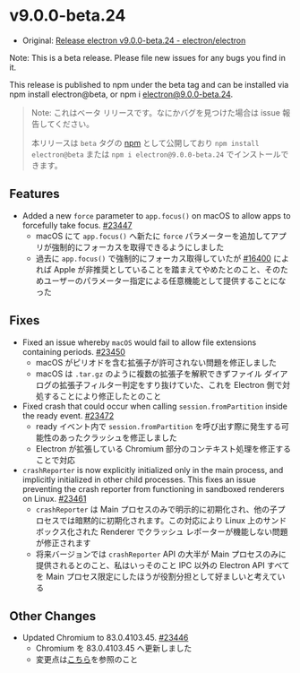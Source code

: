 # v9.0.0-beta.24

- Original: [Release electron v9.0.0-beta.24 - electron/electron](https://github.com/electron/electron/releases/tag/v9.0.0-beta.24)

Note: This is a beta release. Please file new issues for any bugs you find in it.

This release is published to npm under the beta tag and can be installed via npm install electron@beta, or npm i electron@9.0.0-beta.24.

> Note: これはベータ リリースです。なにかバグを見つけた場合は issue 報告してください。
>
> 本リリースは `beta` タグの [npm](https://www.npmjs.com/package/electron) として公開しており `npm install electron@beta` または `npm i electron@9.0.0-beta.24` でインストールできます。

## Features

- Added a new `force` parameter to `app.focus()` on macOS to allow apps to forcefully take focus. [#23447](https://github.com/electron/electron/pull/23447)
  - macOS にて `app.focus()` へ新たに `force` パラメーターを追加してアプリが強制的にフォーカスを取得できるようにしました
  - 過去に `app.focus()` で強制的にフォーカス取得していたが [#16400](https://github.com/electron/electron/pull/16400) によれば Apple が非推奨としていることを踏まえてやめたとのこと、そのためユーザーのパラメーター指定による任意機能として提供することになった

## Fixes

- Fixed an issue whereby `macOS` would fail to allow file extensions containing periods. [#23450](https://github.com/electron/electron/pull/23450)
  - macOS がピリオドを含む拡張子が許可されない問題を修正しました
  - macOS は `.tar.gz` のように複数の拡張子を解釈できずファイル ダイアログの拡張子フィルター判定をすり抜けていた、これを Electron 側で対処することにより修正したとのこと
- Fixed crash that could occur when calling `session.fromPartition` inside the ready event. [#23472](https://github.com/electron/electron/pull/23472)
  - ready イベント内で `session.fromPartition` を呼び出す際に発生する可能性のあったクラッシュを修正しました
  - Electron が拡張している Chromium 部分のコンテキスト処理を修正することで対応
- `crashReporter` is now explicitly initialized only in the main process, and implicitly initialized in other child processes. This fixes an issue preventing the crash reporter from functioning in sandboxed renderers on Linux. [#23461](https://github.com/electron/electron/pull/23461)
  - `crashReporter` は Main プロセスのみで明示的に初期化され、他の子プロセスでは暗黙的に初期化されます。この対応により Linux 上のサンドボックス化された Renderer でクラッシュ レポーターが機能しない問題が修正されます
  - 将来バージョンでは `crashReporter` API の大半が Main プロセスのみに提供されるとのこと、私はいっそのこと IPC 以外の Electron API すべてを Main プロセス限定にしたほうが役割分担として好ましいと考えている

## Other Changes

- Updated Chromium to 83.0.4103.45. [#23446](https://github.com/electron/electron/pull/23446)
  - Chromium を 83.0.4103.45 へ更新しました
  - 変更点は[こちら](https://chromium.googlesource.com/chromium/src/+log/83.0.4103.44..83.0.4103.45?n=10000&pretty=fuller)を参照のこと
